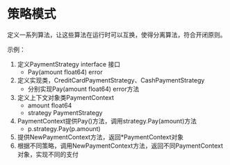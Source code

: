 # 策略模式
定义一系列算法，让这些算法在运行时可以互换，使得分离算法，符合开闭原则。

示例：
1. 定义PaymentStrategy interface 接口
    - Pay(amount float64) error
2. 定义实现类，CreditCardPaymentStrategy、CashPaymentStrategy
    - 分别实现Pay(amount float64) error方法
3. 定义上下文对象类PaymentContext
    - amount float64
    - strategy PaymentStrategy
4. PaymentContext提供Pay()方法，调用strategy.Pay(amount)方法
   - p.strategy.Pay(p.amount)
5. 提供NewPaymentContext方法，返回*PaymentContext对象
6. 根据不同策略，调用NewPaymentContext方法，返回不同PaymentContext对象，实现不同的支付
